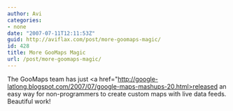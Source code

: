```yaml
---
author: Avi
categories:
- none
date: "2007-07-11T12:11:53Z"
guid: http://aviflax.com/post/more-goomaps-magic/
id: 428
title: More GooMaps Magic
url: /post/more-goomaps-magic/
---
```

The GooMaps team has just <a href="http://google-latlong.blogspot.com/2007/07/google-maps-mashups-20.html>released</a> an easy way for non-programmers to create custom maps with live data feeds. Beautiful work!
